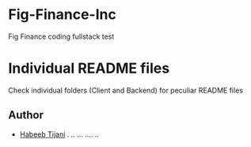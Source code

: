 # Fig-Finance-Inc

Fig Finance coding fullstack test

# Individual README files

Check individual folders (Client and Backend) for peculiar README files

## Author

- [Habeeb Tijani](https://github.com/xperience001)
.
..
...
....
..
